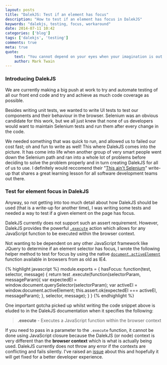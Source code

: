 ```yaml
---
layout: posts
title: "DalekJS: Test if an element has focus"
description: "How to test if an element has focus in DalekJS"
keywords: "dalekjs, testing, focus, workaround"
date: 2014-07-11 10:42
categories: ['blog']
tags: ['dalekjs', 'testing']
comments: true
meta: true
quote:
    text: "You cannot depend on your eyes when your imagination is out of focus."
    author: Mark Twain
---
```

### Introducing DalekJS
We are currently making a big push at work to try and automate testing of all our front end code and try and
achieve as much code coverage as possible.

Besides writing unit tests, we wanted to write UI tests to test our components and their behaviour in the
browser. Selenium was an obvious candidate for this work, but we all just knew that none of us developers would
want to maintain Selenium tests and run them after every change in the code.

We needed something that was quick to run, and allowed us to failed our cost fast; oh and fun to write as well!
This where DalekJS comes into the picture. It has come into life when another group of very smart people went
down the Selenium path and ran into a whole lot of problems before deciding to solve the problem properly and in
turn creating DalekJS for all of us to use. I definitely would reccomend their 
"[This ain't Selenium](http://dalekjs.com/pages/getStarted.html)" write-up that shares a great learning lesson
for all software development teams out there.

### Test for element focus in DalekJS
Anyway, so not getting into too much detail about how DalekJS should be used (that is a write-up for another time),
I was writing some tests and needed a way to test if a given element on the page has focus.

DalekJS currently does not support such an assert requirement. However, DalekJS provides the powerful 
[`.execute`](http://dalekjs.com/docs/actions.html#meth-execute) action which allows for any JavaScript function to be
executed within the browser context.

Not wanting to be dependent on any other JavaScript framework like JQuery to determine if an element selector has
focus, I wrote the following helper method to test for focus by using the native
[`document.activeElement`](http://devdocs.io/dom/document.activeelement) function available in browsers from as old
as IE4.

{% highlight javascript %}
module.exports = {
    hasFocus: function(test, selector, message) {
        return test
            .execute(function(selectorParam, messageParam){
                var expectedEl = window.document.querySelector(selectorParam);
                var activeEl = window.document.activeElement;
                this.assert.ok(expectedEl === activeEl, messageParam);
            }, selector, message);
    }
}
{% endhighlight %}

One important gotcha picked up whilst writing the code snippet above is eluded to in the DalekJS documentation when
it specifies the following:

> **.execute** - Executes a JavaScript function within the browser context

If you need to pass in a parameter to the `.execute` function, it cannot be done using JavaScript closure because
the DalekJS (or node) context is very different than the **browser context** which is what is actually being used. 
DalekJS currently does not throw any error if the contexts are conflicting and fails silently. I've raised an 
[issue](https://github.com/dalekjs/dalek/issues/118) about this and hopefully it will get fixed for a better developer 
experience.